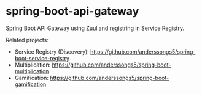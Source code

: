 # spring-boot-api-gateway

Spring Boot API Gateway using Zuul and registring in Service Registry.

Related projects:
* Service Registry (Discovery): https://github.com/anderssongs5/spring-boot-service-registry
* Multiplication: https://github.com/anderssongs5/spring-boot-multiplication
* Gamification: https://github.com/anderssongs5/spring-boot-gamification
